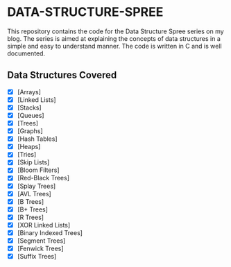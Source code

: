# DATA-STRUCTURE-SPREE

This repository contains the code for the Data Structure Spree series on my blog. The series is aimed at explaining the concepts of data structures in a simple and easy to understand manner. The code is written in C and is well documented.

## Data Structures Covered

- [x] [Arrays]
- [x] [Linked Lists]
- [x] [Stacks]
- [x] [Queues]
- [x] [Trees]
- [x] [Graphs]
- [x] [Hash Tables]
- [x] [Heaps]
- [x] [Tries]
- [x] [Skip Lists]
- [x] [Bloom Filters]
- [x] [Red-Black Trees]
- [x] [Splay Trees]
- [x] [AVL Trees]
- [x] [B Trees]
- [x] [B+ Trees]
- [x] [R Trees]
- [x] [XOR Linked Lists]
- [x] [Binary Indexed Trees]
- [x] [Segment Trees]
- [x] [Fenwick Trees]
- [x] [Suffix Trees]
